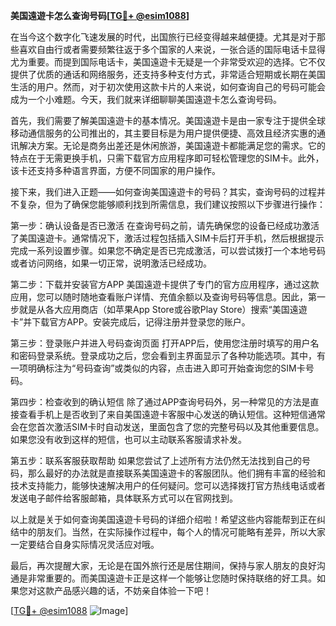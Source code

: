 **美国遠遊卡怎么查询号码[[TG💪+ @esim1088](https://t.me/s/esim1088)]**

在当今这个数字化飞速发展的时代，出国旅行已经变得越来越便捷。尤其是对于那些喜欢自由行或者需要频繁往返于多个国家的人来说，一张合适的国际电话卡显得尤为重要。而提到国际电话卡，美国遠遊卡无疑是一个非常受欢迎的选择。它不仅提供了优质的通话和网络服务，还支持多种支付方式，非常适合短期或长期在美国生活的用户。然而，对于初次使用这款卡片的人来说，如何查询自己的号码可能会成为一个小难题。今天，我们就来详细聊聊美国遠遊卡怎么查询号码。

首先，我们需要了解美国遠遊卡的基本情况。美国遠遊卡是由一家专注于提供全球移动通信服务的公司推出的，其主要目标是为用户提供便捷、高效且经济实惠的通讯解决方案。无论是商务出差还是休闲旅游，美国遠遊卡都能满足您的需求。它的特点在于无需更换手机，只需下载官方应用程序即可轻松管理您的SIM卡。此外，该卡还支持多种语言界面，方便不同国家的用户操作。

接下来，我们进入正题——如何查询美国遠遊卡的号码？其实，查询号码的过程并不复杂，但为了确保您能够顺利找到所需信息，我们建议按照以下步骤进行操作：

第一步：确认设备是否已激活
在查询号码之前，请先确保您的设备已经成功激活了美国遠遊卡。通常情况下，激活过程包括插入SIM卡后打开手机，然后根据提示完成一系列设置步骤。如果您不确定是否已完成激活，可以尝试拨打一个本地号码或者访问网络，如果一切正常，说明激活已经成功。

第二步：下载并安装官方APP
美国遠遊卡提供了专门的官方应用程序，通过这款应用，您可以随时随地查看账户详情、充值余额以及查询号码等信息。因此，第一步就是从各大应用商店（如苹果App Store或谷歌Play Store）搜索“美国遠遊卡”并下载官方APP。安装完成后，记得注册并登录您的账户。

第三步：登录账户并进入号码查询页面
打开APP后，使用您注册时填写的用户名和密码登录系统。登录成功之后，您会看到主界面显示了各种功能选项。其中，有一项明确标注为“号码查询”或类似的内容，点击进入即可开始查询您的SIM卡号码。

第四步：检查收到的确认短信
除了通过APP查询号码外，另一种常见的方法是直接查看手机上是否收到了来自美国遠遊卡客服中心发送的确认短信。这种短信通常会在您首次激活SIM卡时自动发送，里面包含了您的完整号码以及其他重要信息。如果您没有收到这样的短信，也可以主动联系客服请求补发。

第五步：联系客服获取帮助
如果您尝试了上述所有方法仍然无法找到自己的号码，那么最好的办法就是直接联系美国遠遊卡的客服团队。他们拥有丰富的经验和技术支持能力，能够快速解决用户的任何疑问。您可以选择拨打官方热线电话或者发送电子邮件给客服邮箱，具体联系方式可以在官网找到。

以上就是关于如何查询美国遠遊卡号码的详细介绍啦！希望这些内容能帮到正在纠结中的朋友们。当然，在实际操作过程中，每个人的情况可能略有差异，所以大家一定要结合自身实际情况灵活应对哦。

最后，再次提醒大家，无论是在国外旅行还是居住期间，保持与家人朋友的良好沟通是非常重要的。而美国遠遊卡正是这样一个能够让您随时保持联络的好工具。如果您对这款产品感兴趣的话，不妨亲自体验一下吧！

[[TG💪+ @esim1088](https://t.me/s/esim1088) ![Image](https://i.postimg.cc/4NQfJmqS/Snipaste-2025-05-13-00-14-12.png)]